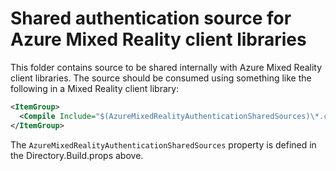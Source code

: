 # Shared authentication source for Azure Mixed Reality client libraries

This folder contains source to be shared internally with Azure Mixed Reality client libraries. The source should be
consumed using something like the following in a Mixed Reality client library:

```xml
<ItemGroup>
  <Compile Include="$(AzureMixedRealityAuthenticationSharedSources)\*.cs" Link="Shared\%(RecursiveDir)\%(Filename)%(Extension)" />
</ItemGroup>
```

The `AzureMixedRealityAuthenticationSharedSources` property is defined in the Directory.Build.props above.